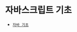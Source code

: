 # 자바스크립트 기초
- [`자바 기초`](https://github.com/myoungjugo/daily_commit/tree/master/node.js/basic_javascript.md)
